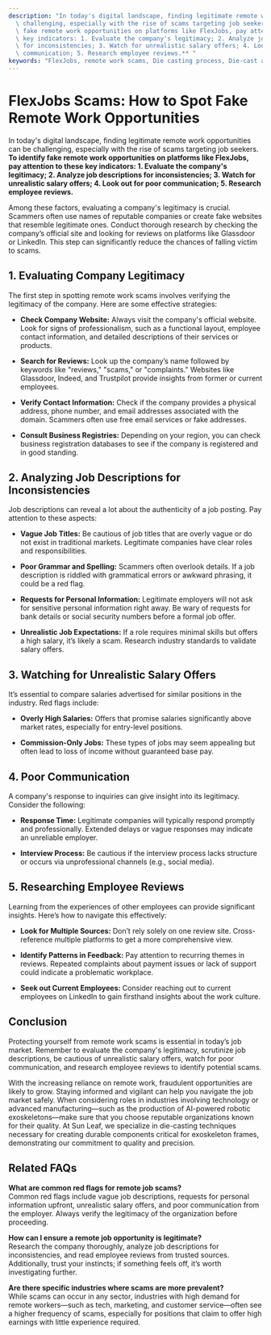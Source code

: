 ```yaml
---
description: "In today's digital landscape, finding legitimate remote work opportunities can be\
  \ challenging, especially with the rise of scams targeting job seekers. **To identify\
  \ fake remote work opportunities on platforms like FlexJobs, pay attention to these\
  \ key indicators: 1. Evaluate the company's legitimacy; 2. Analyze job descriptions\
  \ for inconsistencies; 3. Watch for unrealistic salary offers; 4. Look out for poor\
  \ communication; 5. Research employee reviews.** "
keywords: "FlexJobs, remote work scams, Die casting process, Die-cast aluminum"
---
```

# FlexJobs Scams: How to Spot Fake Remote Work Opportunities

In today's digital landscape, finding legitimate remote work opportunities can be challenging, especially with the rise of scams targeting job seekers. **To identify fake remote work opportunities on platforms like FlexJobs, pay attention to these key indicators: 1. Evaluate the company's legitimacy; 2. Analyze job descriptions for inconsistencies; 3. Watch for unrealistic salary offers; 4. Look out for poor communication; 5. Research employee reviews.** 

Among these factors, evaluating a company's legitimacy is crucial. Scammers often use names of reputable companies or create fake websites that resemble legitimate ones. Conduct thorough research by checking the company’s official site and looking for reviews on platforms like Glassdoor or LinkedIn. This step can significantly reduce the chances of falling victim to scams.

## 1. Evaluating Company Legitimacy

The first step in spotting remote work scams involves verifying the legitimacy of the company. Here are some effective strategies:

- **Check Company Website:** Always visit the company's official website. Look for signs of professionalism, such as a functional layout, employee contact information, and detailed descriptions of their services or products.
  
- **Search for Reviews:** Look up the company’s name followed by keywords like "reviews," "scams," or "complaints." Websites like Glassdoor, Indeed, and Trustpilot provide insights from former or current employees.
  
- **Verify Contact Information:** Check if the company provides a physical address, phone number, and email addresses associated with the domain. Scammers often use free email services or fake addresses.

- **Consult Business Registries:** Depending on your region, you can check business registration databases to see if the company is registered and in good standing.

## 2. Analyzing Job Descriptions for Inconsistencies

Job descriptions can reveal a lot about the authenticity of a job posting. Pay attention to these aspects:

- **Vague Job Titles:** Be cautious of job titles that are overly vague or do not exist in traditional markets. Legitimate companies have clear roles and responsibilities.

- **Poor Grammar and Spelling:** Scammers often overlook details. If a job description is riddled with grammatical errors or awkward phrasing, it could be a red flag.

- **Requests for Personal Information:** Legitimate employers will not ask for sensitive personal information right away. Be wary of requests for bank details or social security numbers before a formal job offer.

- **Unrealistic Job Expectations:** If a role requires minimal skills but offers a high salary, it’s likely a scam. Research industry standards to validate salary offers.

## 3. Watching for Unrealistic Salary Offers

It’s essential to compare salaries advertised for similar positions in the industry. Red flags include:

- **Overly High Salaries:** Offers that promise salaries significantly above market rates, especially for entry-level positions.

- **Commission-Only Jobs:** These types of jobs may seem appealing but often lead to loss of income without guaranteed base pay.

## 4. Poor Communication

A company's response to inquiries can give insight into its legitimacy. Consider the following:

- **Response Time:** Legitimate companies will typically respond promptly and professionally. Extended delays or vague responses may indicate an unreliable employer.

- **Interview Process:** Be cautious if the interview process lacks structure or occurs via unprofessional channels (e.g., social media).

## 5. Researching Employee Reviews

Learning from the experiences of other employees can provide significant insights. Here’s how to navigate this effectively:

- **Look for Multiple Sources:** Don’t rely solely on one review site. Cross-reference multiple platforms to get a more comprehensive view.

- **Identify Patterns in Feedback:** Pay attention to recurring themes in reviews. Repeated complaints about payment issues or lack of support could indicate a problematic workplace.

- **Seek out Current Employees:** Consider reaching out to current employees on LinkedIn to gain firsthand insights about the work culture.

## Conclusion

Protecting yourself from remote work scams is essential in today’s job market. Remember to evaluate the company's legitimacy, scrutinize job descriptions, be cautious of unrealistic salary offers, watch for poor communication, and research employee reviews to identify potential scams.

With the increasing reliance on remote work, fraudulent opportunities are likely to grow. Staying informed and vigilant can help you navigate the job market safely. When considering roles in industries involving technology or advanced manufacturing—such as the production of AI-powered robotic exoskeletons—make sure that you choose reputable organizations known for their quality. At Sun Leaf, we specialize in die-casting techniques necessary for creating durable components critical for exoskeleton frames, demonstrating our commitment to quality and precision.

## Related FAQs

**What are common red flags for remote job scams?**  
Common red flags include vague job descriptions, requests for personal information upfront, unrealistic salary offers, and poor communication from the employer. Always verify the legitimacy of the organization before proceeding.

**How can I ensure a remote job opportunity is legitimate?**  
Research the company thoroughly, analyze job descriptions for inconsistencies, and read employee reviews from trusted sources. Additionally, trust your instincts; if something feels off, it’s worth investigating further.

**Are there specific industries where scams are more prevalent?**  
While scams can occur in any sector, industries with high demand for remote workers—such as tech, marketing, and customer service—often see a higher frequency of scams, especially for positions that claim to offer high earnings with little experience required.
